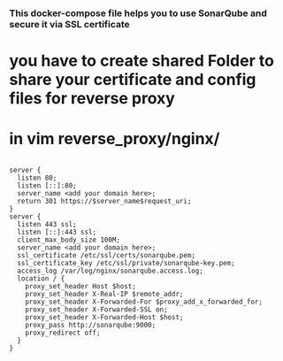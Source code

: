 ### This docker-compose file helps you to use SonarQube and secure it via SSL certificate 


# you have to create shared Folder to share your certificate and config files for reverse proxy 


# in vim reverse_proxy/nginx/
```

server {
  listen 80;
  listen [::]:80;
  server_name <add your domain here>;
  return 301 https://$server_name$request_uri;
}
server {
  listen 443 ssl;
  listen [::]:443 ssl;
  client_max_body_size 100M;
  server_name <add your domain here>;
  ssl_certificate /etc/ssl/certs/sonarqube.pem;
  ssl_certificate_key /etc/ssl/private/sonarqube-key.pem;
  access_log /var/log/nginx/sonarqube.access.log;
  location / {
    proxy_set_header Host $host;
    proxy_set_header X-Real-IP $remote_addr;
    proxy_set_header X-Forwarded-For $proxy_add_x_forwarded_for;
    proxy_set_header X-Forwarded-SSL on;
    proxy_set_header X-Forwarded-Host $host;
    proxy_pass http://sonarqube:9000;
    proxy_redirect off;
  }
}

```
